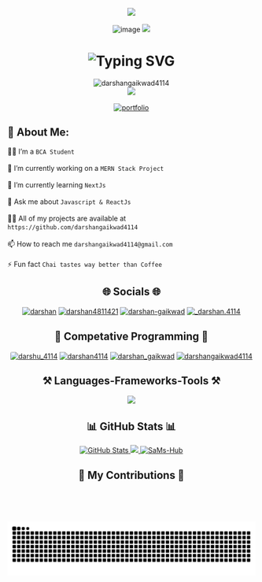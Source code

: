 <div align="center">

<img src="https://user-images.githubusercontent.com/73097560/115834477-dbab4500-a447-11eb-908a-139a6edaec5c.gif"></a>

![image](https://user-images.githubusercontent.com/62786689/158386822-5355a031-0754-486c-b810-7c51c8f78fd1.png)
<img src="https://user-images.githubusercontent.com/73097560/115834477-dbab4500-a447-11eb-908a-139a6edaec5c.gif"></a>

<h1 align='center'>
  <img src="https://readme-typing-svg.demolab.com?font=Fira+Code&weight=600&size=28&duration=4000&pause=1000&color=FFFFFF&center=true&vCenter=true&random=false&width=700&lines=%E2%9C%A8+Hello, I'm Darshan Gaikwad;I'm Front-End Web Developer!+%F0%9F%8E%86" alt="Typing SVG" />
</h1>
<!-- <h1 align="center">
  <img src="https://readme-typing-svg.herokuapp.com/?font=Righteous&size=25&center=true&vCenter=true&width=500&height=70&duration=4000&lines=Hey👋+I'm+Darshan;Front+End+Web+Developer+🚀;Let's+connect+on+Linkedin+🤝;Thanks+for+visiting!+✌️">
</h1> -->
 
<div align="center"> <img src="https://komarev.com/ghpvc/?username=darshangaikwad4114&style=for-the-badge&color=f53b57&labelColor=d752ff"
alt="darshangaikwad4114" width="180" /> 
</div>

<div href="https://www.github.com/darshangaikwad4114" target="_blank" rel="noreferrer"><img
src="https://img.shields.io/github/followers/darshangaikwad4114?logo=github&style=for-the-badge&color=039c55&labelColor=1c1917" /></div>

[![portfolio](https://img.shields.io/badge/my_portfolio-519?style=for-the-badge&logo=ko-fi&logoColor=magenta)](https://darshangaikwad-portfolio.netlify.app/) <br>

<!-- My Portfolio -->

<!-- Profile banner -->
<!-- [![MasterHead](https://media.licdn.com/dms/image/D4D16AQFO3t4Epytu7g/profile-displaybackgroundimage-shrink_350_1400/0/1693735537369?e=1699488000&v=beta&t=nteJOTSYCaNHdcMhuGnnjuxbPn1Gk0lYUWNKqK8a-FM)](https://darshangaikwad-portfolio.netlify.app/) -->

<!-- About Me -->
<div align="left">
<h2>👋 About Me:</h2>

👨‍🎓 I’m a `BCA Student`<br><br>
🔭 I’m currently working on a `MERN Stack Project`<br><br>
🌱 I’m currently learning `NextJs`<br><br>
💬 Ask me about `Javascript & ReactJs`<br><br>
👨‍💻 All of my projects are available at `https://github.com/darshangaikwad4114`<br><br>
📫 How to reach me `darshangaikwad4114@gmail.com`<br><br>
⚡ Fun fact `Chai tastes way better than Coffee`<br>

</div>

<!-- Social profile links -->
<div align="center">
<h2>🌐 Socials 🌐</h2>
<a href="https://dev.to/darshangaikwad" target="blank"><img align="center" src="https://raw.githubusercontent.com/rahuldkjain/github-profile-readme-generator/master/src/images/icons/Social/devto.svg" alt="darshan" height="30" width="40" /></a>
<a href="https://twitter.com/darshan4811421" target="blank"><img align="center" src="https://raw.githubusercontent.com/rahuldkjain/github-profile-readme-generator/master/src/images/icons/Social/twitter.svg" alt="darshan4811421" height="30" width="40" /></a>
<a href="https://linkedin.com/in/darshan-gaikwad" target="blank"><img align="center" src="https://raw.githubusercontent.com/rahuldkjain/github-profile-readme-generator/master/src/images/icons/Social/linked-in-alt.svg" alt="darshan-gaikwad" height="30" width="40" /></a>
<a href="https://www.instagram.com/darshan_4114_" target="blank"><img align="center" src="https://raw.githubusercontent.com/rahuldkjain/github-profile-readme-generator/master/src/images/icons/Social/instagram.svg" alt="_darshan.4114" height="30" width="40" /></a>
</div>

<!-- Competative Programming -->
<div align="center">
<h2 align="center">🚀 Competative Programming 🚀</h2>
<a href="https://www.codechef.com/users/darshu_4114" target="blank"><img align="center" style="background:white;border-radius:3px;" src="https://cdn.jsdelivr.net/npm/simple-icons@3.1.0/icons/codechef.svg" alt="darshu_4114" height="32" width="40" /></a>
<a href="https://www.hackerrank.com/darshan4114" target="blank"><img align="center" src="https://raw.githubusercontent.com/rahuldkjain/github-profile-readme-generator/master/src/images/icons/Social/hackerrank.svg" alt="darshan4114" height="30" width="40" /></a>
<a href="https://www.leetcode.com/darshan_gaikwad" target="blank"><img align="center" src="https://raw.githubusercontent.com/rahuldkjain/github-profile-readme-generator/master/src/images/icons/Social/leet-code.svg" alt="darshan_gaikwad" height="30" width="40" /></a>
<a href="https://auth.geeksforgeeks.org/user/darshangaikwad4114" target="blank"><img align="center" src="https://raw.githubusercontent.com/rahuldkjain/github-profile-readme-generator/master/src/images/icons/Social/geeks-for-geeks.svg" alt="darshangaikwad4114" height="30" width="40" /></a>
</div>

<!-- Languages -->
<div align="center">
<h2>⚒️ Languages-Frameworks-Tools ⚒️</h2>
    <img src="https://skillicons.dev/icons?i=c,cpp,java,python,html,css,javascript,typescript,bootstrap,tailwind,babel,sass,nodejs,react,redux,next,express,mongo,mysql,vite,webpack,firebase,netlify,aws,postman,githubactions,git,github,figma,vscode,&perline=10" />
</div>

<!-- GitHub Stats -->
<div align="center">
<h2>📊 GitHub Stats 📊</h2>
<a href="https://github.com/darshangaikwad4114/">
  <img src="http://github-readme-streak-stats.herokuapp.com/?user=darshangaikwad4114&&theme=github-dark-blue&background=130F40&text=D3D3D3&ring=7A7ADB&sideNums=FFFFFF" width="400" alt="GitHub Stats" />
  <img src="https://github-readme-stats.vercel.app/api?username=darshangaikwad4114&include_all_commits=true&count_private=true&show_icons=true&line_height=20&title_color=7A7ADB&icon_color=2234AE&text_color=D3D3D3&bg_color=0,000000,130F40" width="450"/>
  <img src="https://github-readme-stats.vercel.app/api/top-langs?username=darshangaikwad4114&show_icons=true&locale=en&layout=compact&line_height=20&title_color=7A7ADB&icon_color=2234AE&text_color=D3D3D3&bg_color=0,000000,130F40" width="375"  alt="SaMs-Hub"/>
</a>
</div>

<!-- My Contributions -->
<div align="center">
  <h2>🐍 My Contributions 🐍</h2>
  <br>
  <!-- <img alt="snake eating my contributions" src="https://raw.githubusercontent.com/darshangaikwad4114/darshangaikwad4114/output/github-contribution-grid-snake.svg" /> -->
  <br/><br/>
</div>

![snake gif](https://github.com/darshangaikwad4114/darshangaikwad4114/blob/output/github-contribution-grid-snake.svg)

<!-- <img src="
https://capsule-render.vercel.app/api?type=waving&height=200&color=793EF6&text=Thanks%20for%20Visiting%20❤️&fontAlign=50&animation=fadeIn&reversal=false&section=footer&textBg=false&descAlign=50&descAlignY=50&fontSize=50" alt="Darshan Gaikwad" width="1500" /> -->
